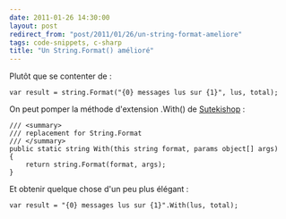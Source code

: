 ```yaml
---
date: 2011-01-26 14:30:00
layout: post
redirect_from: "post/2011/01/26/un-string-format-ameliore"
tags: code-snippets, c-sharp
title: "Un String.Format() amélioré"
---
```


Plutôt que se contenter de :

```
var result = string.Format("{0} messages lus sur {1}", lus, total);
```

On peut pomper la méthode d'extension .With() de [Sutekishop](http://code.google.com/p/sutekishop/) :

```
/// <summary>
/// replacement for String.Format
/// </summary>
public static string With(this string format, params object[] args)
{
    return string.Format(format, args);
}
```

Et obtenir quelque chose d'un peu plus élégant :

```
var result = "{0} messages lus sur {1}".With(lus, total);
```
